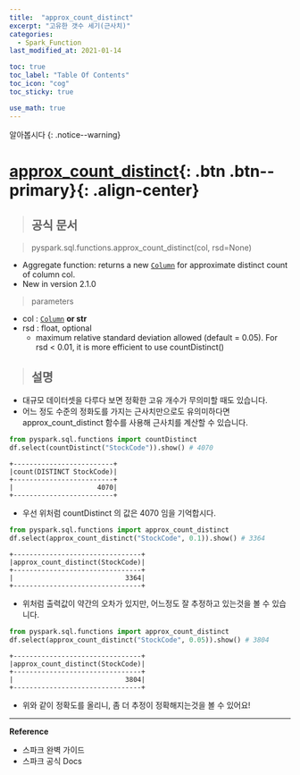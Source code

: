 ```yaml
---
title:  "approx_count_distinct"
excerpt: "고유한 갯수 세기(근사치)"
categories:
  - Spark_Function
last_modified_at: 2021-01-14

toc: true
toc_label: "Table Of Contents"
toc_icon: "cog"
toc_sticky: true

use_math: true
---
```


알아봅시다
{: .notice--warning}

# [approx_count_distinct](#link){: .btn .btn--primary}{: .align-center}

> ## 공식 문서

> pyspark.sql.functions.approx_count_distinct(col, rsd=None)

- Aggregate function: returns a new [`Column`](https://spark.apache.org/docs/3.1.1/api/python/reference/api/pyspark.sql.Column.html#pyspark.sql.Column) for approximate distinct count of column col.
- New in version 2.1.0

> parameters

- col : [`Column`](https://spark.apache.org/docs/3.1.1/api/python/reference/api/pyspark.sql.Column.html#pyspark.sql.Column) **or str**
- rsd : float, optional
  - maximum relative standard deviation allowed (default = 0.05). For rsd < 0.01, it is more efficient to use countDistinct()

> ## 설명

- 대규모 데이터셋을 다루다 보면 정확한 고유 개수가 무의미할 때도 있습니다. 
- 어느 정도 수준의 정화도를 가지는 근사치만으로도 유의미하다면 approx_count_distinct 함수를 사용해 근사치를 계산할 수 있습니다.

```python
from pyspark.sql.functions import countDistinct
df.select(countDistinct("StockCode")).show() # 4070
```

```
+-------------------------+
|count(DISTINCT StockCode)|
+-------------------------+
|                     4070|
+-------------------------+
```

- 우선 위처럼 countDistinct 의 값은 4070 임을 기억합시다. 

```python
from pyspark.sql.functions import approx_count_distinct
df.select(approx_count_distinct("StockCode", 0.1)).show() # 3364
```

```
+--------------------------------+
|approx_count_distinct(StockCode)|
+--------------------------------+
|                            3364|
+--------------------------------+
```

- 위처럼 출력값이 약간의 오차가 있지만, 어느정도 잘 추정하고 있는것을 볼 수 있습니다.

```python
from pyspark.sql.functions import approx_count_distinct
df.select(approx_count_distinct("StockCode", 0.05)).show() # 3804
```

```
+--------------------------------+
|approx_count_distinct(StockCode)|
+--------------------------------+
|                            3804|
+--------------------------------+
```

- 위와 같이 정확도를 올리니, 좀 더 추정이 정확해지는것을 볼 수 있어요!


---

**Reference**

- 스파크 완벽 가이드
- 스파크 공식 Docs

